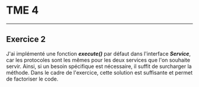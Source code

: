 # TME 4
___
## Exercice 2
J'ai implémenté une fonction ***execute()*** par défaut dans l'interface ***Service***, car les protocoles sont les
mêmes pour les deux services que l'on souhaite servir. Ainsi, si un besoin spécifique est nécessaire, il suffit de
surcharger la méthode. Dans le cadre de l'exercice, cette solution est suffisante et permet de factoriser le code.